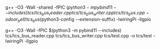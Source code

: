 g++ -O3 -Wall -shared -fPIC $(python3 -m pybind11 --includes) tcs/tcs_bus_reader.cpp tcs/tcs_bus_writer.cpp tcs/tcs_bus.cpp -o door_bell/tcs_bus$(python3-config --extension-suffix) -lwiringPi -llgpio



g++ -O3 -Wall -fPIC $(python3 -m pybind11 --includes) tcs/tcs_bus_reader.cpp tcs/tcs_bus_writer.cpp tcs/test.cpp -o tcs/test -lwiringPi -llgpio